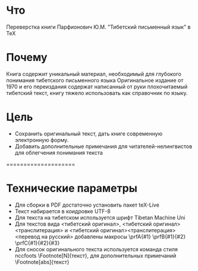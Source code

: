 # Что

Переверстка книги Парфионович Ю.М. "Тибетский письменный язык" в TeX

# Почему

Книга содержит уникальный материал, необходимый для глубокого понимания тибетского письменного языка
Оригинальное издание от 1970 и его переиздания содержат написанный от руки плохочитаемый тибетский текст, книгу тяжело использовать как справочник по языку.

# Цель

* Сохранить оригинальный текст, дать книге современную электронную форму.
* Добавить дополнительные примечания для читателей-нелингвистов для облегчения понимания текста

====================

# Технические параметры

* Для сборки в PDF достаточно установить пакет teX-Live
* Текст набирается в коидровке UTF-8
* Для текста на тибетском используется шрифт Tibetan Machine Uni
* Для текстов вида <тибетский оригинал>, <тибетский оригинал><транслитерация> и <тибетский оригинал><транслитерация><перевод на русский> добавлены макросы \prfA{#1} \prfB{#1}{#2} \prfC{#1}{#2}{#3}
* Для сносок оригинального текста используется команда стиля nccfoots \Footnote[N]{текст}, для дополнительных примечаний \Footnote[abs]{текст} 